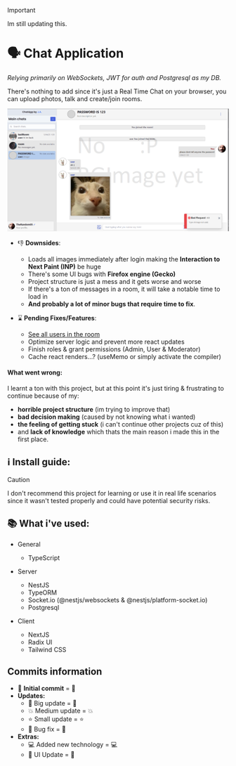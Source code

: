 > [!IMPORTANT]
> Im still updating this.

# 🗣 Chat Application

_Relying primarily on WebSockets, JWT for auth and Postgresql as my DB._

There's nothing to add since it's just a Real Time Chat on your browser, you can upload photos, talk and create/join rooms.

![image of one of the chats](wireframes/preview.png)

- 👎 **Downsides**:

  - Loads all images immediately after login making the **Interaction to Next Paint (INP)** be huge
  - There's some UI bugs with **Firefox engine (Gecko)**
  - Project structure is just a mess and it gets worse and worse
  - If there's a ton of messages in a room, it will take a notable time to load in
  - **And probably a lot of minor bugs that require time to fix**.

- ⌛ **Pending Fixes/Features**:
  - [See all users in the room](https://github.com/shadcn-ui/ui/issues/1011#issuecomment-1930103090)
  - Optimize server logic and prevent more react updates
  - Finish roles & grant permissions (Admin, User & Moderator)
  - Cache react renders...? (useMemo or simply activate the compiler)

#### What went wrong:

I learnt a ton with this project, but at this point it's just tiring & frustrating to continue because of my:

- **horrible project structure** (im trying to improve that)
- **bad decision making** (caused by not knowing what i wanted)
- **the feeling of getting stuck** (i can't continue other projects cuz of this)
- and **lack of knowledge** which thats the main reason i made this in the first place.

## ℹ **Install guide:**

> [!CAUTION]
> I don't recommend this project for learning or use it in real life scenarios since it wasn't tested properly and could have potential security risks.

## 📚 **What i've used:**

- General

  - TypeScript

- Server

  - NestJS
  - TypeORM
  - Socket.io (@nestjs/websockets & @nestjs/platform-socket.io)
  - Postgresql

- Client
  - NextJS
  - Radix UI
  - Tailwind CSS

## Commits information

- 🔰 **Initial commit** = :beginner:
- **Updates:**
  - 🚀 Big update = :rocket:
  - 💥 Medium update = :boom:
  - ⭐ Small update = :star:
  - 🔨 Bug fix = :hammer:
- **Extras:**
  - 💻 Added new technology = :computer:
  - 🌈 UI Update = :rainbow:
